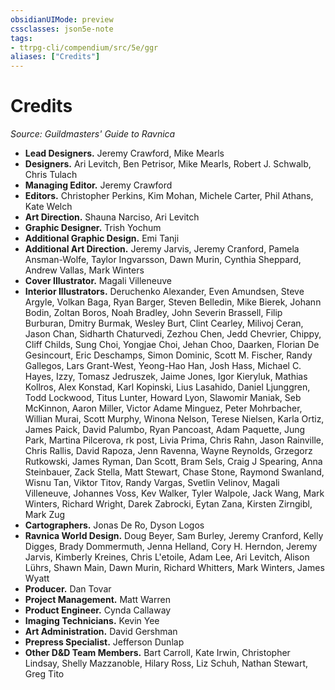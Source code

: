 ```yaml
---
obsidianUIMode: preview
cssclasses: json5e-note
tags:
- ttrpg-cli/compendium/src/5e/ggr
aliases: ["Credits"]
---
```

# Credits
*Source: Guildmasters' Guide to Ravnica* 

- **Lead Designers.** Jeremy Crawford, Mike Mearls  
- **Designers.** Ari Levitch, Ben Petrisor, Mike Mearls, Robert J. Schwalb, Chris Tulach  
- **Managing Editor.** Jeremy Crawford  
- **Editors.** Christopher Perkins, Kim Mohan, Michele Carter, Phil Athans, Kate Welch  
- **Art Direction.** Shauna Narciso, Ari Levitch  
- **Graphic Designer.** Trish Yochum  
- **Additional Graphic Design.** Emi Tanji  
- **Additional Art Direction.** Jeremy Jarvis, Jeremy Cranford, Pamela Ansman-Wolfe, Taylor Ingvarsson, Dawn Murin, Cynthia Sheppard, Andrew Vallas, Mark Winters  
- **Cover Illustrator.** Magali Villeneuve  
- **Interior Illustrators.** Deruchenko Alexander, Even Amundsen, Steve Argyle, Volkan Baga, Ryan Barger, Steven Belledin, Mike Bierek, Johann Bodin, Zoltan Boros, Noah Bradley, John Severin Brassell, Filip Burburan, Dmitry Burmak, Wesley Burt, Clint Cearley, Milivoj Ceran, Jason Chan, Sidharth Chaturvedi, Zezhou Chen, Jedd Chevrier, Chippy, Cliff Childs, Sung Choi, Yongjae Choi, Jehan Choo, Daarken, Florian De Gesincourt, Eric Deschamps, Simon Dominic, Scott M. Fischer, Randy Gallegos, Lars Grant-West, Yeong-Hao Han, Josh Hass, Michael C. Hayes, Izzy, Tomasz Jedruszek, Jaime Jones, Igor Kieryluk, Mathias Kollros, Alex Konstad, Karl Kopinski, Lius Lasahido, Daniel Ljunggren, Todd Lockwood, Titus Lunter, Howard Lyon, Slawomir Maniak, Seb McKinnon, Aaron Miller, Victor Adame Minguez, Peter Mohrbacher, Willian Murai, Scott Murphy, Winona Nelson, Terese Nielsen, Karla Ortiz, James Paick, David Palumbo, Ryan Pancoast, Adam Paquette, Jung Park, Martina Pilcerova, rk post, Livia Prima, Chris Rahn, Jason Rainville, Chris Rallis, David Rapoza, Jenn Ravenna, Wayne Reynolds, Grzegorz Rutkowski, James Ryman, Dan Scott, Bram Sels, Craig J Spearing, Anna Steinbauer, Zack Stella, Matt Stewart, Chase Stone, Raymond Swanland, Wisnu Tan, Viktor Titov, Randy Vargas, Svetlin Velinov, Magali Villeneuve, Johannes Voss, Kev Walker, Tyler Walpole, Jack Wang, Mark Winters, Richard Wright, Darek Zabrocki, Eytan Zana, Kirsten Zirngibl, Mark Zug  
- **Cartographers.** Jonas De Ro, Dyson Logos  
- **Ravnica World Design.** Doug Beyer, Sam Burley, Jeremy Cranford, Kelly Digges, Brady Dommermuth, Jenna Helland, Cory H. Herndon, Jeremy Jarvis, Kimberly Kreines, Chris L'etoile, Adam Lee, Ari Levitch, Alison Lührs, Shawn Main, Dawn Murin, Richard Whitters, Mark Winters, James Wyatt  
- **Producer.** Dan Tovar  
- **Project Management.** Matt Warren  
- **Product Engineer.** Cynda Callaway  
- **Imaging Technicians.** Kevin Yee  
- **Art Administration.** David Gershman  
- **Prepress Specialist.** Jefferson Dunlap  
- **Other D&D Team Members.** Bart Carroll, Kate Irwin, Christopher Lindsay, Shelly Mazzanoble, Hilary Ross, Liz Schuh, Nathan Stewart, Greg Tito
